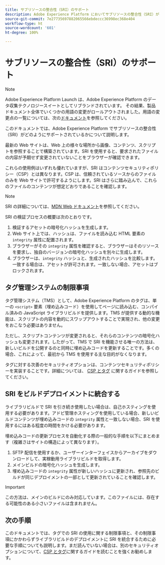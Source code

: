```yaml
---
title: サブリソースの整合性（SRI）のサポート
description: Adobe Experience Platform においてサブリソースの整合性（SRI）がどのようにサポートされているかについて説明します。
source-git-commit: 7e27735697882065566ebdeccc36998ec368e404
workflow-type: ht
source-wordcount: '601'
ht-degree: 100%

---
```


# サブリソースの整合性（SRI）のサポート

>[!NOTE]
>
>Adobe Experience Platform Launch は、Adobe Experience Platform のデータ収集テクノロジースイートとしてリブランドされています。 その結果、製品ドキュメント全体でいくつかの用語の変更がロールアウトされました。用語の変更点の一覧については、次の[ドキュメント](../../term-updates.md)を参照してください。

このドキュメントでは、Adobe Experience Platform でサブリソースの整合性（SRI）がどのようにサポートされているかについて説明します。

最新の Web サイトは、Web 上の様々な場所から画像、コンテンツ、スクリプトを参照することで構築されています。SRI を使用すると、要求されたファイルの内容が予期せず変更されていないことをブラウザーが確認できます。

これらの使用例はいずれも優れていますが、SRI はコンテンツセキュリティポリシー（CSP）とは異なります。CSP は、信頼されているソースからのファイルのみを Web サイトで許可するようにします。SRI はさらに踏み込んで、これらのファイルのコンテンツが想定どおりであることを確認します。

>[!NOTE]
>
>SRI の詳細については、[MDN Web ドキュメント](https://developer.mozilla.org/ja-JP/docs/Web/Security/Subresource_Integrity)を参照してください。

SRI の検証プロセスの概要は次のとおりです。

1. 検証するアセットの暗号化ハッシュを生成します。
1. Web サイト上では、ハッシュは、ファイルを読み込む HTML 要素の `integrity` 属性に配置されます。
1. ブラウザーがその `integrity` 属性を確認すると、ブラウザーはそのリソースを要求し、独自のバージョンの暗号化ハッシュを別々に生成します。
1. ブラウザーは、`integrity` ハッシュと、生成されたハッシュを比較します。一致する場合は、アセットが許可されます。一致しない場合、アセットはブロックされます。

## タグ管理システムの制限事項

タグ管理システム（TMS）として、Adobe Experience Platform のタグは、単一の `<script>` 要素（埋め込みコード）を使用してページに読み込む、コンパイル済みの JavaScript ライブラリビルドを提供します。TMS が提供する動的な機能は、スクリプトの内容を動的にスワップアウトすることで実現され、他の変更をおこなう必要はありません。

ただし、スクリプトコンテンツが変更されると、それらのコンテンツの暗号化ハッシュも変更されます。したがって、TMS で SRI を機能させる唯一の方法は、新しいビルドを公開するのと同時に埋め込みコードを更新することです。多くの場合、これによって、最初から TMS を使用する主な目的がなくなります。

タグに対する次善のセキュリティオプションは、コンテンツセキュリティポリシーを実装することです。詳細については、 [CSP とタグ](./content-security-policy.md) に関するガイドを参照してください。

## SRI をビルドデプロイメントに統合する

ライブラリビルドで SRI を引き続き使用したい場合は、自己ホスティングを使用する必要があります。アドビ管理ホスティングを使用している場合、新しいビルドコンテンツが埋め込みコードの `integrity` 属性と一致しない場合、SRI を使用するにはある程度の時間をかける必要があります。

埋め込みコードの更新プロセスを自動化する際の一般的な手順を以下にまとめます（複雑さはサイトの構造によって異なります）。

1. SFTP 配信を使用するか、ユーザーインターフェイスからアーカイブをダウンロードして、実稼動用ライブラリビルドを取得します。
1. メインビルドの暗号化ハッシュを生成します。
1. 埋め込みコードの `integrity` 属性が新しいハッシュに更新され、参照先のビルドが同じデプロイメントの一部として更新されていることを確認します。

>[!IMPORTANT]
>
>この方法は、メインのビルドにのみ対応しています。このファイルには、存在する可能性のある小さいファイルは含まれません。

## 次の手順

このドキュメントでは、タグでの SRI の使用に関する制限事項と、その制限事項にかかわらずライブラリビルドのデプロイメントに SRI を統合するために必要な手順についても説明します。まだ読んでいない場合は、別のセキュリティオプションについて、[CSP とタグ](./content-security-policy.md)に関するガイドを読むことを強くお勧めします。
